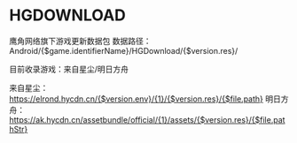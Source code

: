 # HGDOWNLOAD
鹰角网络旗下游戏更新数据包
数据路径：Android/{$game.identifierName}/HGDownload/{$version.res}/

目前收录游戏：来自星尘/明日方舟

来自星尘：https://elrond.hycdn.cn/{$version.env}/{1}/{$version.res}/{$file.path}
明日方舟：https://ak.hycdn.cn/assetbundle/official/{1}/assets/{$version.res}/{$file.pathStr}
